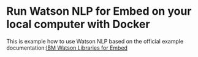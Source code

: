 # Run Watson NLP for Embed on your local computer with Docker

This is example how to use Watson NLP based on the official example documentation:[IBM Watson Libraries for Embed](https://www.ibm.com/docs/en/watson-libraries?topic=watson-natural-language-processing-library-embed-home)
